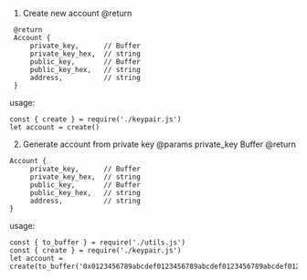 1. Create new account
@return
```
 @return 
 Account {
     private_key,      // Buffer
     private_key_hex,  // string
     public_key,       // Buffer
     public_key_hex,   // string
     address,          // string
 }
```
usage:
```
const { create } = require('./keypair.js')
let account = create()
```

2. Generate account from private key
@params private_key Buffer
@return 
```
Account {
     private_key,      // Buffer
     private_key_hex,  // string
     public_key,       // Buffer
     public_key_hex,   // string
     address,          // string
}
```
usage:
```
const { to_buffer } = require('./utils.js')
const { create } = require('./keypair.js')
let account = create(to_buffer('0x0123456789abcdef0123456789abcdef0123456789abcdef0123456789abcdef0123456789abcdef0123456789abcdef0123456789abcdef0123456789abcdef'))
```